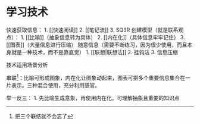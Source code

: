 # 学习技术
快速获取信息：
	1. [[快速阅读]]
	2. [[笔记流]]
	3. SQ3R
创建模型（就是联系观点）：
	1. [[比喻]]（抽象信息转为具体）
	2. [[内在化]]（具体信息牢牢记住）
	3. [[图表]]（大量信息进行压缩）
随意信息（需要不断练习，因为很少使用，而且本身就是一种技术，而不是靠直觉）
	1. [[联想|联想法]]
	2. 挂钩法
	3. 信息压缩

技术适用场景分析

串联[^1]：比喻可形成图象，内在化让图象动起来，图表可把多个重要信息集合在一片表示。三种混合使用，充分利用感官。

举一反三：
	1. 先比喻生成意象，再使用内在化。可理解抽象且重要的知识点

[^1]: 把三个联结就不会忘了